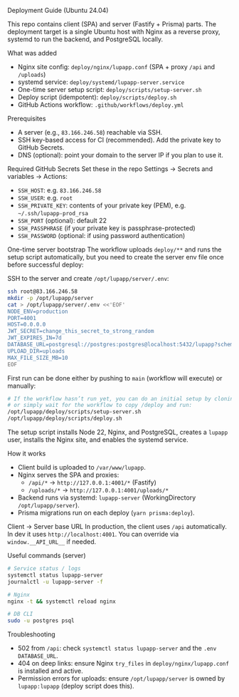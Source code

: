 Deployment Guide (Ubuntu 24.04)

This repo contains client (SPA) and server (Fastify + Prisma) parts. The deployment target is a single Ubuntu host with Nginx as a reverse proxy, systemd to run the backend, and PostgreSQL locally.

What was added

- Nginx site config: `deploy/nginx/lupapp.conf` (SPA + proxy `/api` and `/uploads`)
- systemd service: `deploy/systemd/lupapp-server.service`
- One-time server setup script: `deploy/scripts/setup-server.sh`
- Deploy script (idempotent): `deploy/scripts/deploy.sh`
- GitHub Actions workflow: `.github/workflows/deploy.yml`

Prerequisites

- A server (e.g., `83.166.246.58`) reachable via SSH.
- SSH key-based access for CI (recommended). Add the private key to GitHub Secrets.
- DNS (optional): point your domain to the server IP if you plan to use it.

Required GitHub Secrets
Set these in the repo Settings → Secrets and variables → Actions:

- `SSH_HOST`: e.g. `83.166.246.58`
- `SSH_USER`: e.g. `root`
- `SSH_PRIVATE_KEY`: contents of your private key (PEM), e.g. `~/.ssh/lupapp-prod_rsa`
- `SSH_PORT` (optional): default 22
- `SSH_PASSPHRASE` (if your private key is passphrase-protected)
- `SSH_PASSWORD` (optional: if using password authentication)

One-time server bootstrap
The workflow uploads `deploy/**` and runs the setup script automatically, but you need to create the server env file once before successful deploy:

SSH to the server and create `/opt/lupapp/server/.env`:

```bash
ssh root@83.166.246.58
mkdir -p /opt/lupapp/server
cat > /opt/lupapp/server/.env <<'EOF'
NODE_ENV=production
PORT=4001
HOST=0.0.0.0
JWT_SECRET=change_this_secret_to_strong_random
JWT_EXPIRES_IN=7d
DATABASE_URL=postgresql://postgres:postgres@localhost:5432/lupapp?schema=public
UPLOAD_DIR=uploads
MAX_FILE_SIZE_MB=10
EOF
```

First run can be done either by pushing to `main` (workflow will execute) or manually:

```bash
# If the workflow hasn’t run yet, you can do an initial setup by cloning the repo to /opt/lupapp
# or simply wait for the workflow to copy /deploy and run:
/opt/lupapp/deploy/scripts/setup-server.sh
/opt/lupapp/deploy/scripts/deploy.sh
```

The setup script installs Node 22, Nginx, and PostgreSQL, creates a `lupapp` user, installs the Nginx site, and enables the systemd service.

How it works

- Client build is uploaded to `/var/www/lupapp`.
- Nginx serves the SPA and proxies:
  - `/api/*` → `http://127.0.0.1:4001/*` (Fastify)
  - `/uploads/*` → `http://127.0.0.1:4001/uploads/*`
- Backend runs via systemd: `lupapp-server` (WorkingDirectory `/opt/lupapp/server`).
- Prisma migrations run on each deploy (`yarn prisma:deploy`).

Client → Server base URL
In production, the client uses `/api` automatically. In dev it uses `http://localhost:4001`. You can override via `window.__API_URL__` if needed.

Useful commands (server)

```bash
# Service status / logs
systemctl status lupapp-server
journalctl -u lupapp-server -f

# Nginx
nginx -t && systemctl reload nginx

# DB CLI
sudo -u postgres psql
```

Troubleshooting

- 502 from `/api`: check `systemctl status lupapp-server` and the `.env` `DATABASE_URL`.
- 404 on deep links: ensure Nginx `try_files` in `deploy/nginx/lupapp.conf` is installed and active.
- Permission errors for uploads: ensure `/opt/lupapp/server` is owned by `lupapp:lupapp` (deploy script does this).
